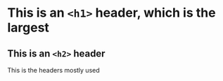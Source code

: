 # This is an `<h1>` header, which is the largest
## This is an `<h2>` header
This is the headers mostly used
